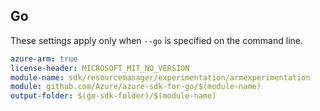 ## Go

These settings apply only when `--go` is specified on the command line.

```yaml $(go) && $(track2)
azure-arm: true
license-header: MICROSOFT_MIT_NO_VERSION
module-name: sdk/resourcemanager/experimentation/armexperimentation
module: github.com/Azure/azure-sdk-for-go/$(module-name)
output-folder: $(go-sdk-folder)/$(module-name)
```
